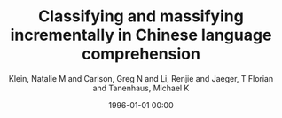 ---
layout: post
title: Classifying and massifying incrementally in Chinese language comprehension

date: 1996-01-01 00:00
author: Klein, Natalie M and Carlson, Greg N and Li, Renjie and Jaeger, T Florian and Tanenhaus, Michael K
journal: Count and mass across languages

year: 2012
---